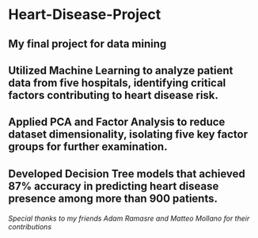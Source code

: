 # Heart-Disease-Project
## My final project for data mining

## Utilized Machine Learning to analyze patient data from five hospitals, identifying critical factors contributing to heart disease risk.
## Applied PCA and Factor Analysis to reduce dataset dimensionality, isolating five key factor groups for further examination.
## Developed Decision Tree models that achieved 87% accuracy in predicting heart disease presence among more than 900 patients.

###### Special thanks to my friends Adam Ramasre and Matteo Mollano for their contributions
